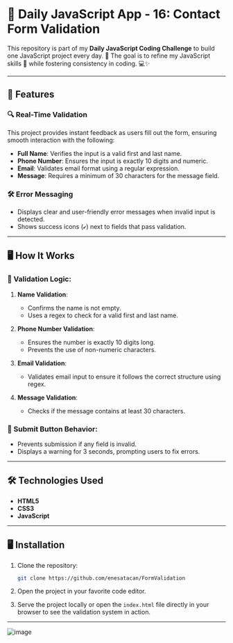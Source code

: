# 🚀 Daily JavaScript App - 16: Contact Form Validation  

This repository is part of my **Daily JavaScript Coding Challenge** to build one JavaScript project every day. 🌟 The goal is to refine my JavaScript skills 🧠 while fostering consistency in coding. 💻✨  

---

## 🌟 Features  
### 🔍 **Real-Time Validation**  
This project provides instant feedback as users fill out the form, ensuring smooth interaction with the following:  
- **Full Name**: Verifies the input is a valid first and last name.  
- **Phone Number**: Ensures the input is exactly 10 digits and numeric.  
- **Email**: Validates email format using a regular expression.  
- **Message**: Requires a minimum of 30 characters for the message field.  

### 🛠 **Error Messaging**  
- Displays clear and user-friendly error messages when invalid input is detected.  
- Shows success icons (`✔️`) next to fields that pass validation.  

---

## 🖥️ How It Works  

### 🔧 Validation Logic:  
1. **Name Validation**:  
   - Confirms the name is not empty.  
   - Uses a regex to check for a valid first and last name.  

2. **Phone Number Validation**:  
   - Ensures the number is exactly 10 digits long.  
   - Prevents the use of non-numeric characters.  

3. **Email Validation**:  
   - Validates email input to ensure it follows the correct structure using regex.  

4. **Message Validation**:  
   - Checks if the message contains at least 30 characters.  

### 🚦 Submit Button Behavior:  
- Prevents submission if any field is invalid.  
- Displays a warning for 3 seconds, prompting users to fix errors.  

---

## 🛠 Technologies Used  
- **HTML5**  
- **CSS3**  
- **JavaScript**  

---

## 🖥️ Installation  

1. Clone the repository:  
   ```bash  
   git clone https://github.com/enesatacan/FormValidation  
   ```  

2. Open the project in your favorite code editor.  

3. Serve the project locally or open the `index.html` file directly in your browser to see the validation system in action.  

---


![image](https://github.com/user-attachments/assets/92ecf3bf-f71f-4eb7-8968-f8633fb6e650)
